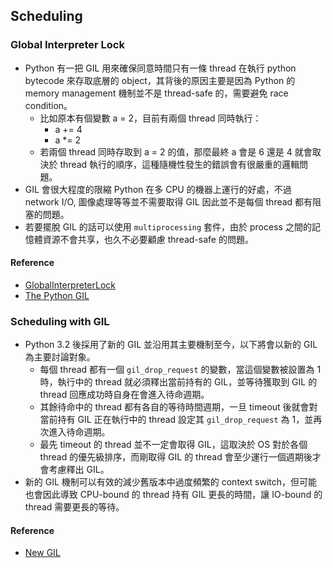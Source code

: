 ## Scheduling

### Global Interpreter Lock
- Python 有一把 GIL 用來確保同意時間只有一條 thread 在執行 python bytecode 來存取底層的 object，其背後的原因主要是因為 Python 的 memory management 機制並不是 thread-safe 的，需要避免 race condition。
  - 比如原本有個變數 a = 2，目前有兩個 thread 同時執行：
    - a += 4
    - a *= 2
  - 若兩個 thread 同時存取到 a = 2 的值，那麼最終 a 會是 6 還是 4 就會取決於 thread 執行的順序，這種隨機性發生的錯誤會有很嚴重的邏輯問題。
- GIL 會很大程度的限縮 Python 在多 CPU 的機器上運行的好處，不過 network I/O, 圖像處理等等並不需要取得 GIL 因此並不是每個 thread 都有阻塞的問題。
- 若要擺脫 GIL 的話可以使用 `multiprocessing` 套件，由於 process 之間的記憶體資源不會共享，也久不必要顧慮 thread-safe 的問題。

#### Reference
- [GlobalInterpreterLock](https://wiki.python.org/moin/GlobalInterpreterLock)
- [The Python GIL](https://python.land/python-concurrency/the-python-gil)

### Scheduling with GIL
- Python 3.2 後採用了新的 GIL 並沿用其主要機制至今，以下將會以新的 GIL 為主要討論對象。
  - 每個 thread 都有一個 `gil_drop_request` 的變數，當這個變數被設置為 1 時，執行中的 thread 就必須釋出當前持有的 GIL，並等待獲取到 GIL 的 thread 回應成功時自身在會進入待命週期。
  - 其餘待命中的 thread 都有各自的等待時間週期，一旦 timeout 後就會對當前持有 GIL 正在執行中的 thread 設定其 `gil_drop_request` 為 1，並再次進入待命週期。
  - 最先 timeout 的 thread 並不一定會取得 GIL，這取決於 OS 對於各個 thread 的優先級排序，而剛取得 GIL 的 thread 會至少運行一個週期後才會考慮釋出 GIL。
- 新的 GIL 機制可以有效的減少舊版本中過度頻繁的 context switch，但可能也會因此導致 CPU-bound 的 thread 持有 GIL 更長的時間，讓 IO-bound 的 thread 需要更長的等待。

#### Reference
- [New GIL](http://www.dabeaz.com/python/NewGIL.pdf)
